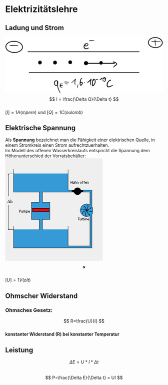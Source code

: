  # Elektrizitätslehre   
 ## Ladung und Strom   
![Untitled.png](files/untitled_n.png)    
$$
I = \frac{\Delta Q}{\Delta t}
$$   
$[I] = 1A(mpere)$  und $[Q] =1C(oulomb)$   
 ## Elektrische Spannung   
Als **Spannung** bezeichnet man die Fähigkeit einer elektrischen Quelle, in einem Stromkreis einen Strom aufrechtzuerhalten.   
Im Modell des offenen Wasserkreislaufs entspricht die Spannung dem Höhenunterschied der Vorratsbehälter:   
![Download.png](files/download.png)    
$$
⁍
$$   
$[U] = 1V(olt)$   
 ## Ohmscher Widerstand   
 ### Ohmsches Gesetz:   
$$
R=\frac{U}{I}
$$   
**konstanter Widerstand (R) bei konstanter Temperatur**   
 ## Leistung   
$$
\Delta E = U*I*\Delta t
$$   
$$
P=\frac{\Delta E}{\Delta t} = UI
$$   
